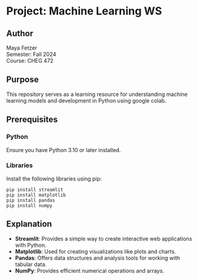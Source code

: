 # Project: Machine Learning WS

## Author
Maya Fetzer  
Semester: Fall 2024  
Course: CHEG 472  

## Purpose
This repository serves as a learning resource for understanding machine learning models and development in Python using google colab. 

## Prerequisites

### Python
Ensure you have Python 3.10 or later installed.

### Libraries
Install the following libraries using pip:

```
pip install streamlit
pip install matplotlib
pip install pandas
pip install numpy
```

## Explanation

- **Streamlit**: Provides a simple way to create interactive web applications with Python.
- **Matplotlib**: Used for creating visualizations like plots and charts.
- **Pandas**: Offers data structures and analysis tools for working with tabular data.
- **NumPy**: Provides efficient numerical operations and arrays.
